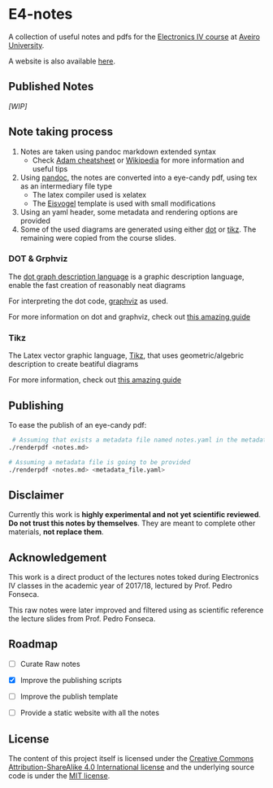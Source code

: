 # E4-notes
A collection of useful notes and pdfs for the [Electronics IV course](http://http://www.ua.pt/deti/uc/2367) at [Aveiro University](https://www.ua.pt/).

A website is also available [here](https://k3rn3l-pan1c.github.io/E4-notes/).

## Published Notes
_[WIP]_

## Note taking process
 1. Notes are taken using pandoc markdown extended syntax
	- Check [Adam cheatsheet](https://github.com/adam-p/markdown-here/wiki/Markdown-Cheatsheet) or [Wikipedia](https://en.wikipedia.org/wiki/Markdown) for more information and useful tips
2. Using [pandoc](https://pandoc.org/), the notes are converted into a eye-candy pdf, using tex as an intermediary file type
	- The latex compiler used is xelatex
	- The [Eisvogel](https://github.com/Wandmalfarbe/pandoc-latex-template) template is used with small modifications
3. Using an yaml header, some metadata and rendering options are provided
4. Some of the used diagrams are generated using either [dot](https://en.wikipedia.org/wiki/DOT_(graph_description_language)) or [tikz](https://ctan.org/pkg/tikz-page). The remaining were copied from the course slides.

### DOT & Grphviz
The [dot graph description language](https://en.wikipedia.org/wiki/DOT_(graph_description_language)) is a graphic description language, enable the fast creation of reasonably neat diagrams

For interpreting the dot code, [graphviz](https://graphviz.gitlab.io/) as used.

For more information on dot and graphviz, check out [this amazing guide](https://www.google.pt/url?sa=t&rct=j&q=&esrc=s&source=web&cd=1&ved=0ahUKEwjUrryp4srYAhWBtxQKHWKzA68QFggzMAA&url=https%3A%2F%2Fgraphviz.gitlab.io%2F_pages%2Fpdf%2Fdotguide.pdf&usg=AOvVaw1NgHmOrdTb4E59oQvAx-jW)

### Tikz
The Latex vector graphic language, [Tikz](https://en.wikibooks.org/wiki/LaTeX/PGF/TikZ), that uses geometric/algebric description to create beatiful diagrams

For more information, check out [this amazing guide](https://www.google.pt/url?sa=t&rct=j&q=&esrc=s&source=web&cd=6&cad=rja&uact=8&ved=0ahUKEwic-vO3msnZAhWS6lMKHY6sD1EQFgh8MAU&url=https%3A%2F%2Fcremeronline.com%2FLaTeX%2Fminimaltikz.pdf&usg=AOvVaw0hupwalyz2Z7QtRtaqYbR0)


## Publishing
To ease the publish of an eye-candy pdf:
```bash
 # Assuming that exists a metadata file named notes.yaml in the metadata folder
./renderpdf <notes.md>

# Assuming a metadata file is going to be provided
./renderpdf <notes.md> <metadata_file.yaml>

```
## Disclaimer
Currently this work is **highly experimental and not yet scientific reviewed**.
**Do not trust this notes by themselves**. They are meant to complete other materials, **not replace them**.

## Acknowledgement
This work is a direct product of the lectures notes toked during Electronics IV classes in the academic year of 2017/18, lectured by Prof. Pedro Fonseca. 

This raw notes were later improved and filtered using as scientific reference the lecture slides from Prof. Pedro Fonseca.

## Roadmap
 
- [ ] Curate Raw notes
- [X] Improve the publishing scripts
- [ ] Improve the publish template
- [ ] Provide a static website with all the notes


## License
The content of this project itself is licensed under the [Creative Commons Attribution-ShareAlike 4.0 International license](https://creativecommons.org/licenses/by-sa/4.0/) and the underlying source code is under the [MIT license](https://opensource.org/licenses/mit-license.php).
